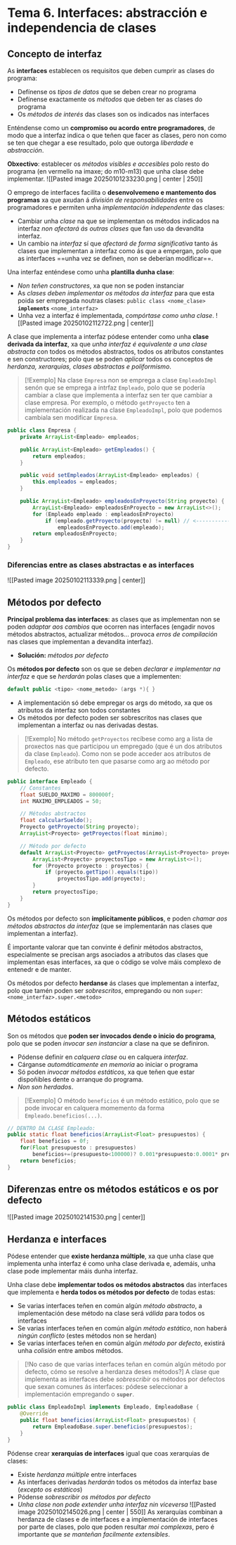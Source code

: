 # Tema 6. Interfaces: abstracción e independencia de clases

## Concepto de interfaz
As **interfaces** establecen os requisitos que deben cumprir as clases do programa:
+ Defínense os _tipos de datos_ que se deben crear no programa
+ Defínense exactamente os _métodos_ que deben ter as clases do programa
+ Os _métodos de interés_ das clases son os indicados nas interfaces

Enténdense como un **compromiso ou acordo entre programadores**, de modo que a interfaz indica o que teñen que facer as clases, pero non como se ten que chegar a ese resultado, polo que outorga _liberdade_ e _abstracción_.

**Obxectivo**: establecer os _métodos visibles e accesibles_ polo resto do programa (en vermello na imaxe; do m10-m13) que unha clase debe implementar.
![[Pasted image 20250101233230.png | center | 250]]

O emprego de interfaces facilita o **desenvolvemeno e mantemento dos programas** xa que axudan á _división de responsabilidades_ entre os programadores e permiten unha _implementación independente_ das clases:
+ Cambiar unha _clase_ na que se implementan os métodos indicados na interfaz _non afectará ás outras clases_ que fan uso da devandita interfaz.
+ Un cambio na _interfaz_ sí que _afectará de forma significativa_ tanto ás clases que implementan a interfaz como ás que a empergan, polo que as interfaces ==unha vez se definen, non se deberían modificar==.

Una interfaz enténdese como unha **plantilla dunha clase**:
+ _Non teñen constructores_, xa que non se poden instanciar
+ As _clases deben implementar os métodos da interfaz_ para que esta poida ser empregada noutras clases: `public class <nome_clase>` **`implements`** `<nome_interfaz>`
+ Unha vez a interfaz é implementada, _compórtase como unha clase_.
![[Pasted image 20250102112722.png | center]]

A clase que implementa a interfaz pódese entender como unha **clase derivada da interfaz**, xa que _unha interfaz é equivalente a una clase abstracta_ con todos os métodos abstractos, todos os atributos constantes e sen constructores; polo que se poden _aplicar_ todos os conceptos de _herdanza, xerarquías, clases abstractas e poliformismo_.

> [!Exemplo]
> Na clase `Empresa` non se emprega a clase `EmpleadoImpl` senón que se emprega a intrfaz `Empleado`, polo que se podería cambiar a clase que implementa a interfaz sen ter que cambiar a clase empresa. Por exemplo, o método `getProyecto` ten a implementación realizada na clase `EmpleadoImpl`, polo que podemos cambiala sen modificar `Empresa`.

```java
public class Empresa {
    private ArrayList<Empleado> empleados;

    public ArrayList<Empleado> getEmpleados() {
        return empleados;
    }

    public void setEmpleados(ArrayList<Empleado> empleados) {
        this.empleados = empleados;
    }

    public ArrayList<Empleado> empleadosEnProyecto(String proyecto) {
        ArrayList<Empleado> empleadosEnProyecto = new ArrayList<>();
        for (Empleado empleado : empleadosEnProyecto)
            if (empleado.getProyecto(proyecto) != null) // <-----------
                empleadosEnProyecto.add(empleado);
        return empleadosEnProyecto;
    }
}
```

### Diferencias entre as clases abstractas e as interfaces
![[Pasted image 20250102113339.png | center]]

## Métodos por defecto
**Principal problema das interfaces**: as clases que as implementan non se poden _adaptar aos cambios_ que ocorren nas interfaces (engadir novos métodos abstractos, actualizar métodos... provoca _erros de compilación_ nas clases que implementan a devandita interfaz).
+ **Solución:** _métodos por defecto_

Os **métodos por defecto** son os que se deben _declarar e implementar na interfaz_ e que se _herdarán_ polas clases que a implementen:
```java
default public <tipo> <nome_metodo> (args *){ }
```
+ A implementación só debe empregar os args do método, xa que os atributos da interfaz son todos constantes
+ Os métodos por defecto poden ser sobrescritos nas clases que implementan a interfaz ou nas derivadas destas.

> [!Exemplo]
> No método `getProyectos` recíbese como arg a lista de proxectos nas que participou un empregado (que é un dos atributos da clase `Empleado`). Como non se pode acceder aos atributos de `Empleado`, ese atributo ten que pasarse como arg ao método por defecto.
```java
public interface Empleado {
    // Constantes
    float SUELDO_MAXIMO = 800000f;
    int MAXIMO_EMPLEADOS = 50;

    // Métodos abstractos
    float calcularSueldo();
    Proyecto getProyecto(String proyecto);
    ArrayList<Proyecto> getProyectos(float minimo);

    // Método por defecto
    default ArrayList<Proyecto> getProyectos(ArrayList<Proyecto> proyectos, String tipo) {
        ArrayList<Proyecto> proyectosTipo = new ArrayList<>();
        for (Proyecto proyecto : proyectos) {
            if (proyecto.getTipo().equals(tipo))
                proyectosTipo.add(proyecto);
        }
        return proyectosTipo;
    }
}
```

Os métodos por defecto son **implícitamente públicos**, e poden _chamar aos métodos abstractos da interfaz_ (que se implementarán nas clases que implementan a interfaz).

É importante valorar que tan convinte é definir métodos abstractos, especialmente se precisan args asociados a atributos das clases que implementan esas interfaces, xa que o código se volve máis complexo de entenedr e de manter.

Os métodos por defecto **herdanse** ás clases que implementan a interfaz, polo que tamén poden ser _sobrescritos_, empregando ou non `super`: `<nome_interfaz>.super.<metodo>`

## Métodos estáticos
Son os métodos que **poden ser invocados dende o inicio do programa**, polo que se poden _invocar sen instanciar_ a clase na que se definiron.
+ Pódense definir en _calquera clase_ ou en calquera _interfaz_.
+ Cárganse _automáticamente en memoria_ ao iniciar o programa
+ Só poden _invocar métodos estáticos_, xa que teñen que estar dispoñibles dente o arranque do programa.
+ _Non son herdados_.

> [!Exemplo]
> O método `beneficios` é un método estático, polo que se pode invocar en calquera momemento da forma `Empleado.beneficios(...)`.
```java
// DENTRO DA CLASE Empleado:
public static float beneficios(ArrayList<Float> presupuestos) {
    float beneficios = 0f;
    for(Float presupuesto : presupuestos)
        beneficios+=(presupuesto<100000)? 0.001*presupuesto:0.0001* presupuesto;
    return beneficios;
}
```

## Diferenzas entre os métodos estáticos e os por defecto
![[Pasted image 20250102141530.png | center]]

## Herdanza e interfaces
Pódese entender que **existe herdanza múltiple**, xa que unha clase que implementa unha interfaz é como unha clase derivada e, ademáis, unha clase pode implementar máis dunha interfaz.

Unha clase debe **implementar todos os métodos abstractos** das interfaces que implementa e **herda todos os métodos por defecto** de todas estas:
+ Se varias interfaces teñen en común algún _método abstracto_, a implementación dese método na clase será _válida_ para todos os interfaces
+ Se varias interfaces teñen en común algún _método estático_, non haberá _ningún conflicto_ (estes métodos non se herdan)
+ Se varias interfaces teñen en común algún _método por defecto_, existirá unha _colisión_ entre ambos métodos.

>[!No caso de que varias interfaces teñan en común algún método por defecto, cómo se resolve a herdanza deses métodos?]
> A clase que implementa as interfaces debe _sobrescribir_ os métodos por defectos que sexan comunes ás interfaces: pódese seleccionar a implementación empregando o **`super`**.
```java
public class EmpleadoImpl implements Empleado, EmpleadoBase {
    @Override
    public float beneficios(ArrayList<Float> presupuestos) {
        return EmpleadoBase.super.beneficios(presupuestos);
    }
}
```

Pódense crear **xerarquías de interfaces** igual que coas xerarquias de clases:
+ Existe _herdanza múltiple_ entre interfaces
+ As interfaces derivadas _herdarán_ todos os métodos da interfaz base (_excepto os estáticos_)
+ Pódense _sobrescribir os métodos por defecto_
+ _Unha clase non pode extender unha interfaz nin viceversa_
![[Pasted image 20250102145026.png | center | 550]]
As xerarquías combinan a herdanza de clases e de interfaces e a implementación de interfaces por parte de clases, polo que poden resultar _moi complexas_, pero é importante que _se manteñan facilmente extensibles_.
